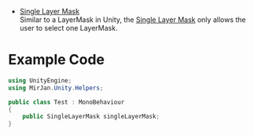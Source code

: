 - [Single Layer Mask](SingleLayerMask.cs)
<br>Similar to a LayerMask in Unity, the [Single Layer Mask](SingleLayerMask.cs) only allows the user to select one LayerMask.

# Example Code
```cs
using UnityEngine;
using MirJan.Unity.Helpers;

public class Test : MonoBehaviour
{
    public SingleLayerMask singleLayerMask;
}
```
